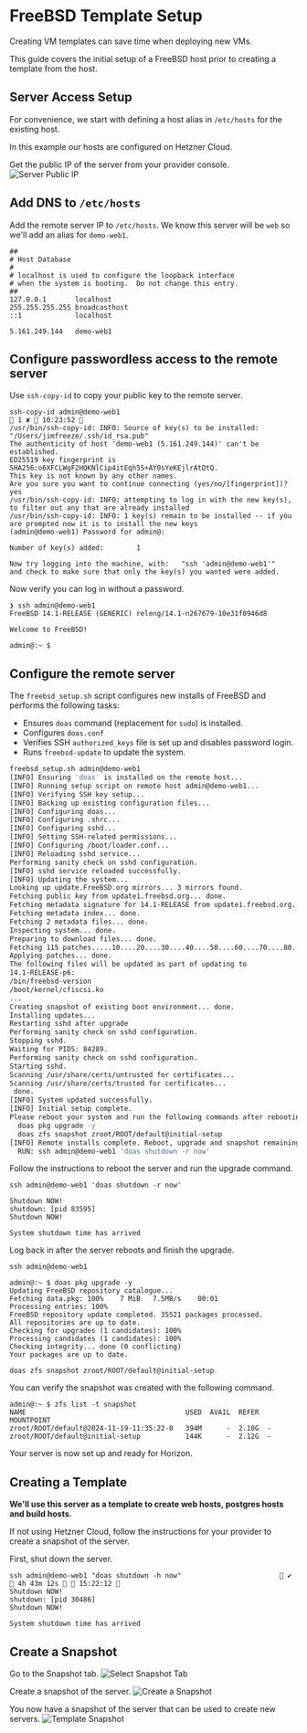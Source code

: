 # FreeBSD Template Setup

Creating VM templates can save time when deploying new VMs.

This guide covers the initial setup of a FreeBSD host prior to creating a template from the host.

## Server Access Setup
For convenience, we start with defining a host alias in `/etc/hosts` for the existing host.

In this example our hosts are configured on Hetzner Cloud.

Get the public IP of the server from your provider console.
![Server Public IP](hetzner-cloud/hetzner-cloud-330.avif)

## Add DNS to `/etc/hosts`
Add the remote server IP to `/etc/hosts`.
We know this server will be `web` so we'll add an alias for `demo-web1`.

```
##
# Host Database
#
# localhost is used to configure the loopback interface
# when the system is booting.  Do not change this entry.
##
127.0.0.1       localhost
255.255.255.255 broadcasthost
::1             localhost

5.161.249.144   demo-web1
```

## Configure passwordless access to the remote server
Use `ssh-copy-id` to copy your public key to the remote server.

```shell
ssh-copy-id admin@demo-web1                                                     1 ✘  10:23:52 
/usr/bin/ssh-copy-id: INFO: Source of key(s) to be installed: "/Users/jimfreeze/.ssh/id_rsa.pub"
The authenticity of host 'demo-web1 (5.161.249.144)' can't be established.
ED25519 key fingerprint is SHA256:o6XFCLWgF2HQKNlCip4itEqh5S+AY0sYeKEjlrAtDtQ.
This key is not known by any other names.
Are you sure you want to continue connecting (yes/no/[fingerprint])? yes
/usr/bin/ssh-copy-id: INFO: attempting to log in with the new key(s), to filter out any that are already installed
/usr/bin/ssh-copy-id: INFO: 1 key(s) remain to be installed -- if you are prompted now it is to install the new keys
(admin@demo-web1) Password for admin@:

Number of key(s) added:        1

Now try logging into the machine, with:   "ssh 'admin@demo-web1'"
and check to make sure that only the key(s) you wanted were added.
```

Now verify you can log in without a password.

```shell
❯ ssh admin@demo-web1
FreeBSD 14.1-RELEASE (GENERIC) releng/14.1-n267679-10e31f0946d8

Welcome to FreeBSD!

admin@:~ $ 
```

## Configure the remote server

The `freebsd_setup.sh` script configures new installs of FreeBSD and performs the following tasks:
- Ensures `doas` command (replacement for `sudo`) is installed.
- Configures `doas.conf`
- Verifies SSH `authorized_keys` file is set up and disables password login.
- Runs `freebsd-update` to update the system.

```sh
freebsd_setup.sh admin@demo-web1                                                1 ✘  10:33:44 
[INFO] Ensuring 'doas' is installed on the remote host...
[INFO] Running setup script on remote host admin@demo-web1...
[INFO] Verifying SSH key setup...
[INFO] Backing up existing configuration files...
[INFO] Configuring doas...
[INFO] Configuring .shrc...
[INFO] Configuring sshd...
[INFO] Setting SSH-related permissions...
[INFO] Configuring /boot/loader.conf...
[INFO] Reloading sshd service...
Performing sanity check on sshd configuration.
[INFO] sshd service reloaded successfully.
[INFO] Updating the system...
Looking up update.FreeBSD.org mirrors... 3 mirrors found.
Fetching public key from update1.freebsd.org... done.
Fetching metadata signature for 14.1-RELEASE from update1.freebsd.org... done.
Fetching metadata index... done.
Fetching 2 metadata files... done.
Inspecting system... done.
Preparing to download files... done.
Fetching 115 patches.....10....20....30....40....50....60....70....80....90....100....110.. done.
Applying patches... done.
The following files will be updated as part of updating to
14.1-RELEASE-p6:
/bin/freebsd-version
/boot/kernel/cfiscsi.ko
...
Creating snapshot of existing boot environment... done.
Installing updates...
Restarting sshd after upgrade
Performing sanity check on sshd configuration.
Stopping sshd.
Waiting for PIDS: 84289.
Performing sanity check on sshd configuration.
Starting sshd.
Scanning /usr/share/certs/untrusted for certificates...
Scanning /usr/share/certs/trusted for certificates...
 done.
[INFO] System updated successfully.
[INFO] Initial setup complete.
Please reboot your system and run the following commands after rebooting:
  doas pkg upgrade -y
  doas zfs snapshot zroot/ROOT/default@initial-setup
[INFO] Remote installs complete. Reboot, upgrade and snapshot remaining.
  RUN: ssh admin@demo-web1 'doas shutdown -r now'
```

Follow the instructions to reboot the server and run the upgrade command.

```shell
ssh admin@demo-web1 'doas shutdown -r now'

Shutdown NOW!
shutdown: [pid 83595]
Shutdown NOW!

System shutdown time has arrived
```

Log back in after the server reboots and finish the upgrade.
```shell
ssh admin@demo-web1
```

```shell
admin@:~ $ doas pkg upgrade -y
Updating FreeBSD repository catalogue...
Fetching data.pkg: 100%    7 MiB   7.5MB/s    00:01
Processing entries: 100%
FreeBSD repository update completed. 35521 packages processed.
All repositories are up to date.
Checking for upgrades (1 candidates): 100%
Processing candidates (1 candidates): 100%
Checking integrity... done (0 conflicting)
Your packages are up to date.
```

```shell
doas zfs snapshot zroot/ROOT/default@initial-setup
```

You can verify the snapshot was created with the following command.

```shell
admin@:~ $ zfs list -t snapshot
NAME                                       USED  AVAIL  REFER  MOUNTPOINT
zroot/ROOT/default@2024-11-19-11:35:22-0   394M      -  2.10G  -
zroot/ROOT/default@initial-setup           144K      -  2.12G  -
```

Your server is now set up and ready for Horizon.

## Creating a Template
**We'll use this server as a template to create web hosts, postgres hosts and build hosts.**

If not using Hetzner Cloud, follow the instructions for your provider to create a snapshot of the server.

First, shut down the server.
```shell
ssh admin@demo-web1 "doas shutdown -h now"                         ✔  4h 43m 12s   15:22:12 
Shutdown NOW!
shutdown: [pid 30486]
Shutdown NOW!

System shutdown time has arrived
```

## Create a Snapshot
Go to the Snapshot tab.
![Select Snapshot Tab](hetzner-cloud/hetzner-cloud-340.avif)

Create a snapshot of the server.
![Create a Snapshot](hetzner-cloud/hetzner-cloud-350.avif)

You now have a snapshot of the server that can be used to create new servers.
![Template Snapshot](hetzner-cloud/hetzner-cloud-360.avif)
